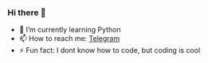 ### Hi there 👋

- 🌱 I’m currently learning Python
- 📫 How to reach me: [Telegram](t.me/matejmajny)
- ⚡ Fun fact: I dont know how to code, but coding is cool

<!--
**matejmajny/matejmajny** is a ✨ _special_ ✨ repository because its `README.md` (this file) appears on your GitHub profile.

Here are some ideas to get you started:

- 🔭 I’m currently working on ...
- 👯 I’m looking to collaborate on ...
- 🤔 I’m looking for help with ...
- 💬 Ask me about ...
- 😄 Pronouns: ...
-->
